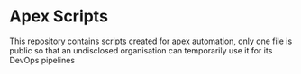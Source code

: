# Apex Scripts

This repository contains scripts created for apex automation, only one file is public so that an undisclosed organisation can temporarily use it for its DevOps pipelines
